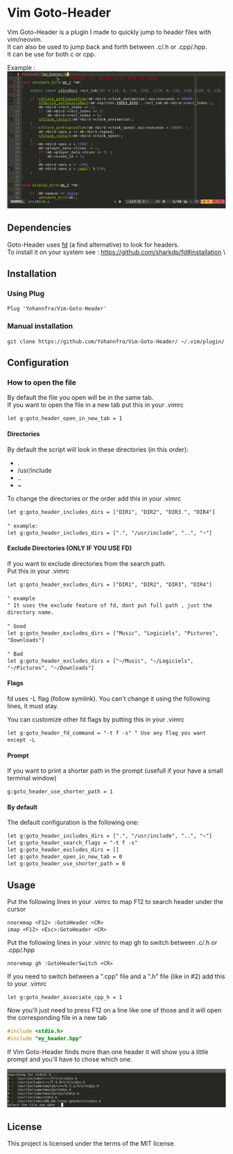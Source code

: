 # Vim Goto-Header
Vim Goto-Header is a plugin I made to quickly jump to header files with vim/neovim.\
It can also be used to jump back and forth between .c/.h or .cpp/.hpp.\
It can be use for both c or cpp.

Example :\
![alt text](.github/gif2.gif "Utilisation example")

## Dependencies
Goto-Header uses [fd](https://github.com/sharkdp/fd) (a find alternative) to look for headers.\
To install it on your system see : https://github.com/sharkdp/fd#installation \

## Installation

### Using Plug
```
Plug 'Yohannfra/Vim-Goto-Header'
```

### Manual installation
```
git clone https://github.com/Yohannfra/Vim-Goto-Header/ ~/.vim/plugin/
```

## Configuration

### How to open the file
By default the file you open will be in the same tab.\
If you want to open the file in a new tab put this in your .vimrc
```vim
let g:goto_header_open_in_new_tab = 1
```

#### Directories
By default the script will look in these directories (in this order):
- .
- /usr/include
- ..
- ~

To change the directories or the order add this in your .vimrc
```vim
let g:goto_header_includes_dirs = ["DIR1", "DIR2", "DIR3.", "DIR4"]

" example:
let g:goto_header_includes_dirs = [".", "/usr/include", "..", "~"]
```
#### Exclude Directories (ONLY IF YOU USE FD)
If you want to exclude directories from the search path.\
Put this in your .vimrc
```vim
let g:goto_header_excludes_dirs = ["DIR1", "DIR2", "DIR3", "DIR4"]

" example
" It uses the exclude feature of fd, dont put full path , just the directory name.

" Good
let g:goto_header_excludes_dirs = ["Music", "Logiciels", "Pictures", "Downloads"]

" Bad
let g:goto_header_excludes_dirs = ["~/Music", "~/Logiciels", "~/Pictures", "~/Downloads"]
```
#### Flags

fd uses -L flag (follow symlink). You can't change it using the following lines, it must stay.

You can customize other fd flags by putting this in your .vimrc
```vim
let g:goto_header_fd_command = "-t f -s" " Use any flag you want except -L
```

#### Prompt

If you want to print a shorter path in the prompt (usefull if your have a small terminal window)
```vim
g:goto_header_use_shorter_path = 1
```

#### By default

The default configuration is the following one:
```vim
let g:goto_header_includes_dirs = [".", "/usr/include", "..", "~"]
let g:goto_header_search_flags = "-t f -s"
let g:goto_header_excludes_dirs = []
let g:goto_header_open_in_new_tab = 0
let g:goto_header_use_shorter_path = 0
```

## Usage

Put the following lines in your .vimrc to map F12 to search header under the cursor
```vim
nnoremap <F12> :GotoHeader <CR>
imap <F12> <Esc>:GotoHeader <CR>
```

Put the following lines in your .vimrc to map gh to switch between .c/.h or .cpp/.hpp
```vim
nnoremap gh :GotoHeaderSwitch <CR>
```

If you need to switch between a ".cpp" file and a ".h" file (like in #2) add this to your .vimrc
```vim
let g:goto_header_associate_cpp_h = 1
```

Now you'll just need to press F12 on a line like one of those and it will open the corresponding file in a new tab
```c
#include <stdio.h>
#include "my_header.hpp"
```

If Vim Goto-Header finds more than one header it will show you a little prompt and you'll have
to chose which one.

![alt text](.github/prompt_vimgotoheader.png "Prompt example")

## License

This project is licensed under the terms of the MIT license.
